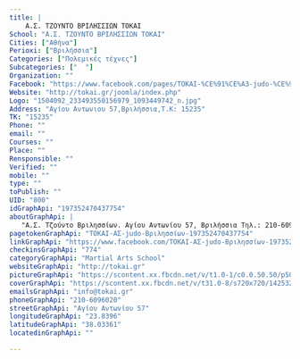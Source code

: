 ```yaml
---
title: |
    Α.Σ. ΤΖΟΥΝΤΟ ΒΡΙΛΗΣΣΙΩΝ ΤΟΚΑΙ
School: "Α.Σ. ΤΖΟΥΝΤΟ ΒΡΙΛΗΣΣΙΩΝ ΤΟΚΑΙ"
Cities: ["Αθήνα"]
Perioxi: ["Βριλήσσια"]
Categories: ["Πολεμικές τέχνες"]
Subcategories: ["  "]
Organization: ""
Facebook: "https://www.facebook.com/pages/TOKAI-%CE%91%CE%A3-judo-%CE%92%CF%81%CE%B9%CE%BB%CE%B7%CF%83%CF%83%CE%AF%CF%89%CE%BD/197352470437754"
Website: "http://tokai.gr/joomla/index.php"
Logo: "1504092_233493550156979_1093449742_n.jpg"
Address: "Αγίου Αντωνιου 57,Βριλήσσια,Τ.Κ: 15235"
TK: "15235"
Phone: ""
email: ""
Courses: ""
Place: ""
Rensponsible: ""
Verified: ""
mobile: ""
type: ""
toPublish: ""
UID: "800"
idGraphApi: "197352470437754"
aboutGraphApi: | 
   "Α.Σ. Τζούντο Βριλησσίων. Αγίου Αντωνίου 57, Βριλήσσια Τηλ.: 210-6096020 Email: info@tokai.gr "
pagetokenGraphApi: "TOKAI-ΑΣ-judo-Βριλησσίων-197352470437754"
linkGraphApi: "https://www.facebook.com/TOKAI-ΑΣ-judo-Βριλησσίων-197352470437754/"
checkinsGraphApi: "774"
categoryGraphApi: "Martial Arts School"
websiteGraphApi: "http://tokai.gr"
pictureGraphApi: "https://scontent.xx.fbcdn.net/v/t1.0-1/c0.0.50.50/p50x50/1779756_245410532298614_425707759_n.jpg?oh=6c66dfed110f5c95c2a6b699edb4a20b&amp;oe=5B457694"
coverGraphApi: "https://scontent.xx.fbcdn.net/v/t31.0-8/s720x720/1425326_227584267414574_1729059362_o.jpg?oh=2c615db3a7133ee3cf2c507ce1727a70&amp;oe=5B0CB911"
emailsGraphApi: "info@tokai.gr"
phoneGraphApi: "210-6096020"
streetGraphApi: "Αγίου Αντωνίου 57"
longitudeGraphApi: "23.8396"
latitudeGraphApi: "38.03361"
locatedinGraphApi: ""

---
```




